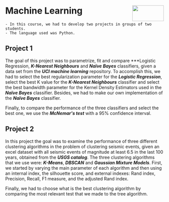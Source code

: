 # Machine Learning <img align="right" width="100" height="50" src="https://camo.githubusercontent.com/b2029ffe76b249d5bdd72d48611937651db6a96a/68747470733a2f2f692e696d6775722e636f6d2f4c304e4c616a582e706e67">

    - In this course, we had to develop two projects in groups of two students.
    - The language used was Python.

## Project 1

The goal of this project was to parametrize, fit and compare ***Logistic Regression, ***K-Nearest Neighbours*** and ***Naïve Bayes*** classifiers, given a data set from the ***UCI machine learning*** repository. To accomplish this, we had to select the best regularization parameter for the ***Logistic Regression***, select the best K value for the ***K-Nearest Neighbours*** classifier and select the best bandwidth parameter for the Kernel Density Estimators used in the ***Naïve Bayes*** classifier. Besides, we had to make our own implementation of the ***Naïve Bayes*** classifier.

Finally, to compare the performance of the three classifiers and select the best one, we use the ***McNemar's test*** with a 95% confidence interval.

## Project 2

In this project the goal was to examine the performance of three different clustering algorithms in the problem of clustering seismic events, given an excel dataset with all seismic events of magnitude at least 6.5 in the last 100 years, obtained from the ***USGS catalog***. The three clustering algorithms that we use were: ***K-Means***, ***DBSCAN*** and ***Gaussian Mixture Models***. First, we started by varying the main parameter of each algorithm and then using an internal index, the silhouette score, and external indexes: Rand index, Precision, Recall, F1 measure, and the adjusted Rand index. 

Finally, we had to choose what is the best clustering algorithm by comparing the most relevant test that we made to the tree algorithm.
